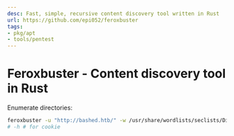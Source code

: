 ```yaml
---
desc: Fast, simple, recursive content discovery tool written in Rust
url: https://github.com/epi052/feroxbuster
tags:
- pkg/apt
- tools/pentest
---
```


# Feroxbuster - Content discovery tool in Rust

Enumerate directories:

```bash
feroxbuster -u "http://bashed.htb/" -w /usr/share/wordlists/seclists/Discovery/Web-Content/directory-list-2.3-medium.txt -d 0 -t 10 -o fuzzing_dev.txt -x php,txt,html,config -C 404 -k
# -h # for cookie
```

